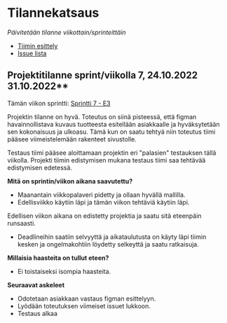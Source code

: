 # Tilannekatsaus


*Päivitetään tilanne viikottain/sprinteittäin*

* [Tiimin esittely](https://ac8393.pages.labranet.jamk.fi/grafiteam-projekti/10-Projektihallinta/esittely/)
* [Issue lista](https://gitlab.labranet.jamk.fi/AC8393/grafiteam-projekti/-/issues)

## Projektitilanne sprint/viikolla 7,  24.10.2022 31.10.2022**

Tämän viikon sprintti: [Sprintti 7 - E3](https://gitlab.labranet.jamk.fi/AC8393/grafiteam-projekti/-/milestones/8#tab-issues)

Projektin tilanne on hyvä. Toteutus on siinä pisteessä, että figman havainnollistava kuvaus tuotteesta esitellään asiakkaalle ja hyväksytetään sen kokonaisuus ja ulkoasu. Tämä kun on saatu tehtyä niin toteutus tiimi pääsee viimeistelemään rakenteet sivustolle.

Testaus tiimi pääsee aloittamaan projektin eri "palasien" testauksen tällä viikolla. Projekti tiimin edistymisen mukana testaus tiimi saa tehtävää edistymisen edetessä.

**Mitä on sprintin/viikon aikana saavutettu?**

- Maanantain viikkopalaveri pidetty ja ollaan hyvällä mallilla.
- Edellisviikko käytiin läpi ja tämän viikon tehtäviä käytiin läpi.

Edellisen viikon aikana on edistetty projektia ja saatu sitä eteenpäin runsaasti.

- Deadlineihin saatiin selvyyttä ja aikataulutusta on käyty läpi tiimin kesken ja ongelmakohtiin löydetty selkeyttä ja saatu ratkaisuja.

**Millaisia haasteita on tullut eteen?**

- Ei toistaiseksi isompia haasteita.

**Seuraavat askeleet**

- Odotetaan asiakkaan vastaus figman esittelyyn.
- Lyödään toteutuksen viimeiset issuet lukkoon.
- Testaus alkaa
